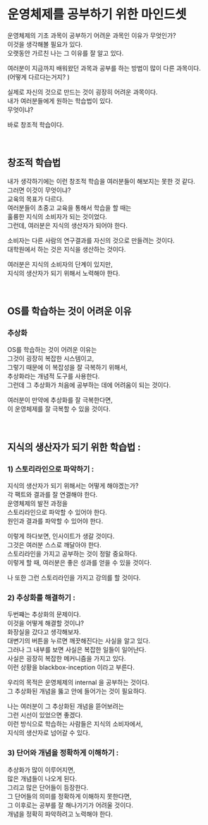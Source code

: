 # 운영체제를 공부하기 위한 마인드셋 

운영체제의 기초 과목이 공부하기 어려운 과목인 이유가 무엇인가?   
이것을 생각해볼 필요가 있다.   
오랫동안 가르친 나는 그 이유를 잘 알고 있다.   

여러분이 지금까지 배워왔던 과목과 공부를 하는 방법이 많이 다른 과목이다.  
(어떻게 다르다는거지? )

실제로 자신의 것으로 만드는 것이 굉장히 어려운 과목이다.  
내가 여러분들에게 원하는 학습법이 있다.  
무엇이냐?  

바로 창조적 학습이다.  

<br>

## 창조적 학습법 

내가 생각하기에는 이런 창조적 학습을 여러분들이 해보지는 못한 것 같다.  
그러면 이것이 무엇이냐?  
교육의 목표가 다르다.  
여러분들이 초중고 교육을 통해서 학습을 할 때는  
훌륭한 지식의 소비자가 되는 것이었다.  
그런데, 여러분은 지식의 생산자가 되어야 한다.  

소비자는 다른 사람의 연구결과를 자신의 것으로 만들려는 것이다.  
대학원에서 하는 것은 지식을 생산하는 것이다.  

여러분은 지식의 소비자의 단계이 있지만,  
지식의 생산자가 되기 위해서 노력해야 한다.  

<br>

## OS를 학습하는 것이 어려운 이유

### 추상화
OS를 학습하는 것이 어려운 이유는  
그것이 굉장히 복잡한 시스템이고,  
그렇기 때문에 이 복잡성을 잘 극복하기 위해서,  
추상화라는 개념적 도구를 사용한다.  
그런데 그 추상화가 처음에 공부하는 데에 어려움이 되는 것이다.  

여러분이 만약에 추상화를 잘 극복한다면,  
이 운영체제를 잘 극복할 수 있을 것이다.  


<br>

## 지식의 생산자가 되기 위한 학습법 : 

### 1) 스토리라인으로 파악하기 : 

지식의 생산자가 되기 위해서는 어떻게 해야겠는가?   
각 팩트와 결과를 잘 연결해야 한다.   
운영체제의 발전 과정을   
스토리라인으로 파악할 수 있어야 한다.   
원인과 결과를 파악할 수 있어야 한다.   

이렇게 하다보면, 인사이트가 생갈 것이다.   
그것은 여러분 스스로 깨달아야 한다.   
스토리라인을 가지고 공부하는 것이 정말 중요하다.  
이렇게 할 때, 여러분은 좋은 성과를 얻을 수 있을 것이다.  

나 또한 그런 스토리라인을 가지고 강의를 할 것이다.   

### 2) 추상화를 해결하기 : 

두번쨰는 추상화의 문제이다.  
이것을 어떻게 해결할 것이냐?  
화장실을 갔다고 생각해보자.  
대변기의 버튼을 누르면 깨끗해진다는 사실을 알고 있다.  
그러나 그 내부를 보면 사실은 복잡한 일들이 일어난다.  
사실은 굉장히 복잡한 메커니즘을 가지고 있다.   
이런 상황을  blackbox-inception  이라고 부른다.   

우리의 목적은 운영체제의 internal 을 공부하는 것이다.  
그 추상화된 개념을 뚫고 안에 들어가는 것이 필요하다.  

나는 여러분이 그 추상화된 개념을 뜯어보려는  
그런 시선이 있었으면 좋겠다.  
이런 방식으로 학습하는 사람들은 지식의 소비자에서,  
지식의 생산자로 넘어갈 수 있다.  

### 3) 단어와 개념을 정확하게 이해하기 : 

추상화가 많이 이루어지면,  
많은 개념들이 나오게 된다.  
그리고 많은 단어들이 등장한다.  
그 단어들의 의미를 정확하게 이해하지 못한다면,  
그 이후로는 공부를 잘 해나가기가 어려울 것이다.  
개념을 정확히 파악하려고 노력해야 한다.  

